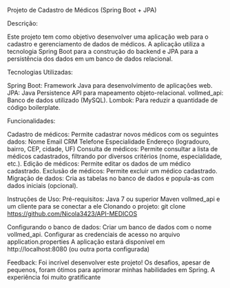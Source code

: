 Projeto de Cadastro de Médicos (Spring Boot + JPA)

Descrição:

Este projeto tem como objetivo desenvolver uma aplicação web para o cadastro e gerenciamento de dados de médicos. A aplicação utiliza a tecnologia Spring Boot para a construção do backend e JPA para a persistência dos dados em um banco de dados relacional.

Tecnologias Utilizadas:

Spring Boot: Framework Java para desenvolvimento de aplicações web.
JPA: Java Persistence API para mapeamento objeto-relacional.
vollmed_api: Banco de dados utilizado (MySQL).
Lombok: Para reduzir a quantidade de código boilerplate.

Funcionalidades:

Cadastro de médicos: Permite cadastrar novos médicos com os seguintes dados:
Nome
Email
CRM
Telefone
Especialidade
Endereço (logradouro, bairro, CEP, cidade, UF)
Consulta de médicos: Permite consultar a lista de médicos cadastrados, filtrando por diversos critérios (nome, especialidade, etc.).
Edição de médicos: Permite editar os dados de um médico cadastrado.
Exclusão de médicos: Permite excluir um médico cadastrado.
Migração de dados: Cria as tabelas no banco de dados e popula-as com dados iniciais (opcional).


Instruções de Uso:
Pré-requisitos:
Java 7 ou superior
Maven
vollmed_api e um cliente para se conectar a ele
Clonando o projeto:
git clone https://github.com/Nicola3423/API-MEDICOS

Configurando o banco de dados:
Criar um banco de dados com o nome vollmed_api.
Configurar as credenciais de acesso no arquivo application.properties
A aplicação estará disponível em http://localhost:8080 (ou outra porta configurada)

Feedback: Foi incrível desenvolver este projeto! Os desafios, apesar de pequenos, foram ótimos para aprimorar minhas habilidades em Spring. A experiência foi muito gratificante
